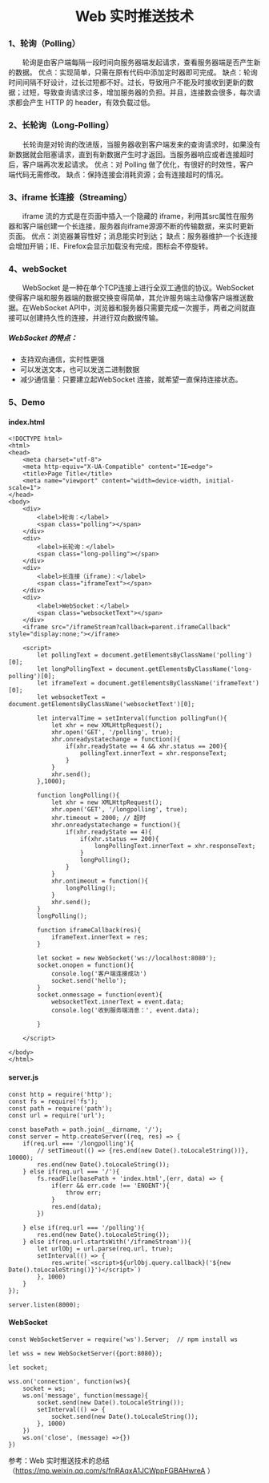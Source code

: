 # <center>Web 实时推送技术

### 1、轮询（Polling）
&emsp;&emsp;轮询是由客户端每隔一段时间向服务器端发起请求，查看服务器端是否产生新的数据。
优点：实现简单，只需在原有代码中添加定时器即可完成。
缺点：轮询时间间隔不好设计，过长过短都不好。过长，导致用户不能及时接收到更新的数据；过短，导致查询请求过多，增加服务器的负担。并且，连接数会很多，每次请求都会产生 HTTP 的 header，有效负载过低。

### 2、长轮询（Long-Polling）
&emsp;&emsp;长轮询是对轮询的改进版，当服务器收到客户端发来的查询请求时，如果没有新数据就会阻塞请求，直到有新数据产生时才返回。当服务器响应或者连接超时后，客户端再次发起请求。
优点：对 Polling 做了优化，有很好的时效性，客户端代码无需修改。
缺点：保持连接会消耗资源；会有连接超时的情况。

### 3、iframe 长连接（Streaming）
&emsp;&emsp;iframe 流的方式是在页面中插入一个隐藏的 iframe，利用其src属性在服务器和客户端创建一个长连接，服务器向iframe源源不断的传输数据，来实时更新页面。
优点：浏览器兼容性好；消息能实时到达；
缺点：服务器维护一个长连接会增加开销；IE、Firefox会显示加载没有完成，图标会不停旋转。

### 4、webSocket
&emsp;&emsp;WebSocket 是一种在单个TCP连接上进行全双工通信的协议。WebSocket 使得客户端和服务器端的数据交换变得简单，其允许服务端主动像客户端推送数据。在WebSocket API中，浏览器和服务器只需要完成一次握手，两者之间就直接可以创建持久性的连接，并进行双向数据传输。

##### WebSocket 的特点：

- 支持双向通信，实时性更强
- 可以发送文本，也可以发送二进制数据
- 减少通信量：只要建立起WebSocket 连接，就希望一直保持连接状态。


### 5、Demo
#### index.html

    <!DOCTYPE html>
    <html>
    <head>
        <meta charset="utf-8">
        <meta http-equiv="X-UA-Compatible" content="IE=edge">
        <title>Page Title</title>
        <meta name="viewport" content="width=device-width, initial-scale=1">
    </head>
    <body>
        <div>
            <label>轮询：</label>
            <span class="polling"></span>
        </div>
        <div>
            <label>长轮询：</label>
            <span class="long-polling"></span>
        </div>
        <div>
            <label>长连接（iframe)：</label>
            <span class="iframeText"></span>
        </div>
        <div>
            <label>WebSocket：</label>
            <span class="websocketText"></span>
        </div>
        <iframe src="/iframeStream?callback=parent.iframeCallback" style="display:none;"></iframe>
        
        <script>
            let pollingText = document.getElementsByClassName('polling')[0];
            let longPollingText = document.getElementsByClassName('long-polling')[0];
            let iframeText = document.getElementsByClassName('iframeText')[0];
            let websocketText = document.getElementsByClassName('websocketText')[0];

            let intervalTime = setInterval(function pollingFun(){
                let xhr = new XMLHttpRequest();
                xhr.open('GET', '/polling', true);
                xhr.onreadystatechange = function(){
                    if(xhr.readyState == 4 && xhr.status == 200){
                        pollingText.innerText = xhr.responseText;
                    }
                }
                xhr.send();
            },1000);

            function longPolling(){
                let xhr = new XMLHttpRequest();
                xhr.open('GET', '/longpolling', true);
                xhr.timeout = 2000; // 超时
                xhr.onreadystatechange = function(){
                    if(xhr.readyState == 4){
                        if(xhr.status == 200){
                            longPollingText.innerText = xhr.responseText;
                        }
                        longPolling();
                    }
                }
                xhr.ontimeout = function(){
                    longPolling();
                }
                xhr.send();
            }
            longPolling();

            function iframeCallback(res){
                iframeText.innerText = res;
            }

            let socket = new WebSocket('ws://localhost:8080');
            socket.onopen = function(){
                console.log('客户端连接成功')
                socket.send('hello');
            }
            socket.onmessage = function(event){
                websocketText.innerText = event.data;
                console.log('收到服务端消息：', event.data);
                
            }

        </script>
        
    </body>
    </html>


#### server.js

    const http = require('http');
    const fs = require('fs');
    const path = require('path');
    const url = require('url');

    const basePath = path.join(__dirname, '/');
    const server = http.createServer((req, res) => {
        if(req.url === '/longpolling'){
            // setTimeout(() => {res.end(new Date().toLocaleString())}, 10000);
            res.end(new Date().toLocaleString());
        } else if(req.url === '/'){
            fs.readFile(basePath + 'index.html',(err, data) => {
                if(err && err.code !== 'ENOENT'){
                    throw err;
                }
                res.end(data);
            })

        } else if(req.url === '/polling'){
            res.end(new Date().toLocaleString());
        } else if(req.url.startsWith('/iframeStream')){
            let urlObj = url.parse(req.url, true);
            setInterval(() => {
                res.write(`<script>${urlObj.query.callback}('${new Date().toLocaleString()}')</script>`)
            }, 1000)
        }
    });

    server.listen(8000);

#### WebSocket

    const WebSocketServer = require('ws').Server;  // npm install ws

    let wss = new WebSocketServer({port:8080});

    let socket;

    wss.on('connection', function(ws){
        socket = ws;
        ws.on('message', function(message){
            socket.send(new Date().toLocaleString());
            setInterval(() => {
                socket.send(new Date().toLocaleString());
            }, 1000)
        })
        ws.on('close', (message) =>{})
    })


参考：Web 实时推送技术的总结（https://mp.weixin.qq.com/s/fnRAqxA1JCWppFGBAHwreA ）